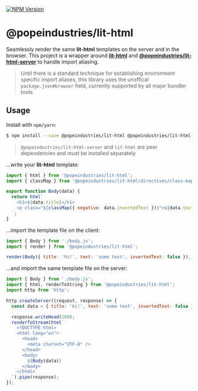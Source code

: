 [![NPM Version](https://img.shields.io/npm/v/@popeindustries/lit-html.svg?style=flat)](https://npmjs.org/package/@popeindustries/lit-html)

# @popeindustries/lit-html

Seamlessly render the same **lit-html** templates on the server and in the browser. This project is a wrapper around [**lit-html**](https://polymer.github.io/lit-html/) and [**@popeindustries/lit-html-server**](https://github.com/popeindustries/lit-html-server) to handle import aliasing.

> Until there is a standard technique for establishing environment specific import aliases, this library uses the unoffical `package.json#browser` field, currently supported by all major bundler tools.

## Usage

Install with `npm/yarn`:

```bash
$ npm install --save @popeindustries/lit-html @popeindustries/lit-html-server lit-html
```

> `@popeindustries/lit-html-server` and `lit-html` are peer dependencies and must be installed separately

...write your **lit-html** template:

```js
import { html } from '@popeindustries/lit-html';
import { classMap } from '@popeindustries/lit-html/directives/class-map.js';

export function Body(data) {
  return html`
    <h1>${data.title}</h1>
    <p class="${classMap({ negative: data.invertedText })}">${data.text}</p>
  `;
}
```

...import the template file on the client:

```js
import { Body } from './body.js';
import { render } from '@popeindustries/lit-html';

render(Body({ title: 'hi!', text: 'some text', invertedText: false }), document.body);
```

...and import the same template file on the server:

```js
import { Body } from './body.js';
import { html, renderToString } from '@popeindustries/lit-html';
import http from 'http';

http.createServer((request, response) => {
  const data = { title: 'hi!', text: 'some text', invertedText: false };

  response.writeHead(200);
  renderToStream(html`
    <!DOCTYPE html>
    <html lang="en">
      <head>
        <meta charset="UTF-8" />
      </head>
      <body>
        ${Body(data)}
      </body>
    </html>
  `).pipe(response);
});
```
